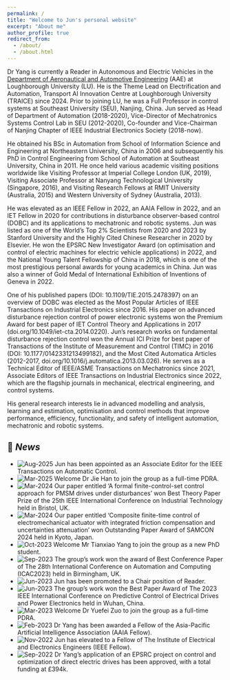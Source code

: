 ```yaml
---
permalink: /
title: "Welcome to Jun's personal website"
excerpt: "About me"
author_profile: true
redirect_from: 
  - /about/
  - /about.html
---
```


Dr Yang is currently a Reader in Autonomous and Electric Vehicles in the [Department of Aeronautical and Automotive Engineering](https://www.lboro.ac.uk/departments/aae/) (AAE) at Loughborough University (LU). He is the Theme Lead on Electrification and Automation, Transport AI Innovation Centre at Loughborough University (TRAICE) since 2024. Prior to joining LU, he was a Full Professor in control systems at Southeast University (SEU), Nanjing, China. Jun served as Head of Department of Automation (2018-2020), Vice-Director of Mechatronics Systems Control Lab in SEU (2012-2020), Co-founder and Vice-Chairman of Nanjing Chapter of IEEE Industrial Electronics Society (2018-now). <br>

He obtained his BSc in Automation from School of Information Science and Engineering at Northeastern University, China in 2006 and subsequently his PhD in Control Engineering from School of Automation at Southeast University, China in 2011. He once held various academic visiting positions worldwide like Visiting Professor at Imperial College London (UK, 2019), Visiting Associate Professor at Nanyang Technological University (Singapore, 2016), and Visiting Research Fellows at RMIT University (Australia, 2015) and Western University of Sydney (Australia, 2013).<br>

He was elevated as an IEEE Fellow in 2022, an AAIA Fellow in 2022, and an IET Fellow in 2020 for contributions in disturbance observer-based control (DOBC) and its applications to mechatronic and robotic systems. Jun was listed as one of the World’s Top 2% Scientists from 2020 and 2023 by Stanford University and the Highly Cited Chinese Researcher in 2020 by Elsevier. He won the EPSRC New Investigator Award (on optimisation and control of electric machines for electric vehicle applications) in 2022, and the National Young Talent Fellowship of China in 2018, which is one of the most prestigious personal awards for young academics in China. Jun was also a winner of Gold Medal of International Exhibition of Inventions of Geneva in 2022. <br>

One of his published papers (DOI: 10.1109/TIE.2015.2478397) on an overview of DOBC was elected as the Most Popular Articles of IEEE Transactions on Industrial Electronics since 2016. His paper on advanced disturbance rejection control of power electronic systems won the Premium Award for best paper of IET Control Theory and Applications in 2017 (doi.org/10.1049/iet-cta.2014.0220). Jun’s research works on fundamental disturbance rejection control won the Annual ICI Prize for best paper of Transactions of the Institute of Measurement and Control (TIMC) in 2016 (DOI: 10.1177/0142331213499182), and the Most Cited Automatica Articles (2012-2017, doi.org/10.1016/j.automatica.2013.03.026). He serves as a Technical Editor of IEEE/ASME Transactions on Mechatronics since 2021, Associate Editors of IEEE Transactions on Industrial Electronics since 2022, which are the flagship journals in mechanical, electrical engineering, and control systems.  <br>

His general research interests lie in advanced modelling and analysis, learning and estimation, optimisation and control methods that improve performance, efficiency, functionality, and safety of intelligent automation, mechatronic and robotic systems.<br>



## 📰 *News*

  - <img src="https://img.shields.io/badge/Aug-2025-lightblue" alt = "Aug-2025" align="top"> Jun has been appointed as an Associate Editor for the IEEE Transactions on Automatic Control.
  - <img src="https://img.shields.io/badge/Mar-2025-lightblue" alt = "Mar-2025" align="top"> Welcome Dr Jie Han to join the group as a full-time PDRA.
  - <img src="https://img.shields.io/badge/Mar-2024-lightblue" alt = "Mar-2024" align="top"> Our paper entitled ‘A formal finite-control-set control approach for PMSM drives under disturbances’ won Best Theory Paper Prize of the 25th IEEE International Conference on Industrial Technology held in Bristol, UK.
  - <img src="https://img.shields.io/badge/Mar-2024-lightblue" alt = "Mar-2024" align="top"> Our paper entitled ‘Composite finite-time control of electromechanical actuator with integrated friction compensation and uncertainties attenuation’ won Outstanding Paper Award of SAMCON 2024 held in Kyoto, Japan.
  - <img src="https://img.shields.io/badge/Oct-2023-lightblue" alt = "Oct-2023" align="top"> Welcome Mr Tianxiao Yang to join the group as a new PhD student.
  - <img src="https://img.shields.io/badge/Sep-2023-lightblue" alt = "Sep-2023" align="top"> The group’s work won the award of Best Conference Paper of The 28th International Conference on Automation and Computing (ICAC2023) held in Birmingham, UK.
  - <img src="https://img.shields.io/badge/Jun-2023-lightblue" alt = "Jun-2023" align="top"> Jun has been promoted to a Chair position of Reader.
  - <img src="https://img.shields.io/badge/Jun-2023-lightblue" alt = "Jun-2023" align="top"> The group’s work won the Best Paper Award of The 2023 IEEE International Conference on Predictive Control of Electrical Drives and Power Electronics held in Wuhan, China.
  - <img src="https://img.shields.io/badge/Mar-2023-lightblue" alt = "Mar-2023" align="top"> Welcome Dr Yuefei Zuo to join the group as a full-time PDRA.
  - <img src="https://img.shields.io/badge/Feb-2023-lightblue" alt = "Feb-2023" align="top"> Dr Yang has been awarded a Fellow of the Asia-Pacific Artificial Intelligence Association (AAIA Fellow).
  - <img src="https://img.shields.io/badge/Nov-2022-lightblue" alt = "Nov-2022" align="top"> Jun has elevated to a Fellow of The Institute of Electrical and Electronics Engineers (IEEE Fellow).
  - <img src="https://img.shields.io/badge/Sep-2022-lightblue" alt = "Sep-2022" align="top"> Dr Yang’s application of an EPSRC project on control and optimization of direct electric drives has been approved, with a total funding at £394k.



